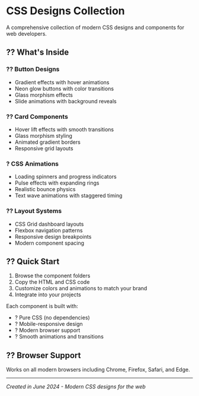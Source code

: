 # CSS Designs Collection

A comprehensive collection of modern CSS designs and components for web developers.

## ?? What's Inside

### ?? Button Designs
- Gradient effects with hover animations
- Neon glow buttons with color transitions
- Glass morphism effects
- Slide animations with background reveals

### ?? Card Components
- Hover lift effects with smooth transitions
- Glass morphism styling
- Animated gradient borders
- Responsive grid layouts

### ? CSS Animations
- Loading spinners and progress indicators
- Pulse effects with expanding rings
- Realistic bounce physics
- Text wave animations with staggered timing

### ?? Layout Systems
- CSS Grid dashboard layouts
- Flexbox navigation patterns
- Responsive design breakpoints
- Modern component spacing

## ?? Quick Start

1. Browse the component folders
2. Copy the HTML and CSS code
3. Customize colors and animations to match your brand
4. Integrate into your projects

Each component is built with:
- ? Pure CSS (no dependencies)
- ? Mobile-responsive design
- ? Modern browser support
- ? Smooth animations and transitions

## ?? Browser Support

Works on all modern browsers including Chrome, Firefox, Safari, and Edge.

---

*Created in June 2024 - Modern CSS designs for the web*
